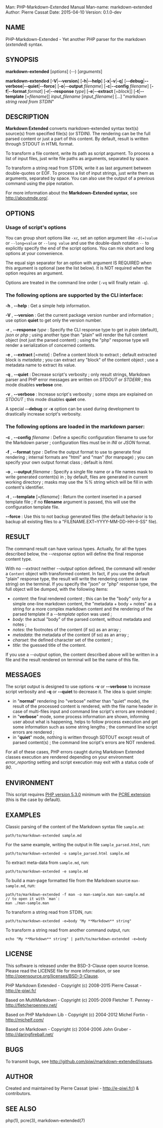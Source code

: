 Man:        PHP-Markdown-Extended Manual
Man-name:   markdown-extended
Author:     Pierre Cassat
Date:       2015-04-10
Version:    0.1.0-dev


## NAME

PHP-Markdown-Extended - Yet another PHP parser for the markdown (*extended*) syntax.


## SYNOPSIS

**markdown-extended**  [*options*]  (*--*)  [*arguments*]

**markdown-extended**  [**-V**|**--version**]  [**-h**|**--help**]
    [**-x**|**-v**|**-q**] [**--debug**|**--verbose**|**--quiet**|**--force**]
    [**-o**|**--output** *filename*]
    [**-c**|**--config** *filename*]
    [**-f**|**--format** *format*]
    [**-r**|**--response** *type*]
    [**-e**|**--extract** [=*block*]]
    [**-t**|**--template** [=*filename*]]
        *input_filename*  [*input_filename*]  [...]
        "*markdown string read from STDIN*"


## DESCRIPTION

**Markdown Extended** converts markdown-extended syntax text(s) source(s) from specified file(s)
(or STDIN). The rendering can be the full parsed content or just a part of this content.
By default, result is written through STDOUT in HTML format.

To transform a file content, write its path as script argument. To process a list of input
files, just write file paths as arguments, separated by space.

To transform a string read from STDIN, write it as last argument between double-quotes or EOF.
To process a list of input strings, just write them as arguments, separated by space.
You can also use the output of a previous command using the pipe notation.

For more information about the **Markdown-Extended syntax**, see <http://aboutmde.org/>.

## OPTIONS

### Usage of script's options

You can group short options like `-xc`, set an option argument like `-d(=)value` or
`--long=value` or `--long value` and use the double-dash notation `--` to explicitly 
specify the end of the script options. You can mix short and long options at your 
convenience.

The equal sign separator for an option with argument IS REQUIRED when this argument
is optional (see the list below). It is NOT required when the option requires an
argument.

Options are treated in the command line order (`-vq` will finally retain `-q`).

### The following options are supported by the CLI interface:

**-h** , **--help**
:   Get a simple help information.

**-V** , **--version**
:   Get the current package version number and information ; use option **quiet** to
get only the version number.

**-r** , **--response** *type*
:   Specify the CLI response type to get in *plain* (default), *json* or *php* ; using
    another type than "plain" will render the full content object (not just the parsed content) ;
    using the "php" response type will render a serialization of concerned contents.

**-e** , **--extract** [=*meta*]
:   Define a content block to extract ; default extracted block is *metadata* ; you can
    extract any "block" of the content object ; use a metadata name to extract its value.

**-q** , **--quiet**
:   Decrease script's verbosity ; only result strings, Markdown parser and PHP error
    messages are written on *STDOUT* or *STDERR* ; this mode disables **verbose** one.

**-v** , **--verbose**
:   Increase script's verbosity ; some steps are explained on *STDOUT* ; this mode
disables **quiet** one.

A special **--debug** or **-x** option can be used during development to drastically
increase script's verbosity.

### The following options are loaded in the markdown parser:

**-c** , **--config** *filename*
:   Define a specific configuration filename to use for the Markdown parser ;
    configuration files must be in *INI* or *JSON* format.

**-f** , **--format** *type*
:   Define the output format to use to generate final rendering ; internal formats 
    are "html" and "man" (for manpage) ; you can specify your own output format class ; 
    default is *html*.

**-o** , **--output** *filename*
:   Specify a single file name or a file names mask to write generated content(s) in ; by
    default, files are generated in current working directory ; masks may use the *%%* string
    which will be fill in with content's identifier.

**-t** , **--template** [=*filename*]
:   Return the content inserted in a parsed template file ; if no **filename** argument is 
    passed, this will use the configuration template file.

**--force**
:   Use this to not backup generated files (the default behavior is to backup all existing files
    to a "FILENAME.EXT~YYYY-MM-DD-HH-II-SS" file).

## RESULT

The command result can have various types. Actually, for all the types described below, the
*--response* option will define the final response content type.

With no *--extract* neither *--output* option defined, the command will render a `Content` 
object with transformed content. In fact, if you use the default "plain" response type, the
result will write the rendering content (a raw string) on the terminal. If you specify the
"json" or "php" response type, the full object will be dumped, with the following items:

-   *content*: the final rendered content ; this can be the "body" only for a simple one-line
    markdown content, the "metadata + body + notes" as a string for a more complex markdown content
    and the rendering of the parsed template if a *--template* option was used ;
-   *body*: the actual "body" of the parsed content, without metadata and notes ;
-   *notes*: the footnotes of the content (if so) as an array ;
-   *metadata*: the metadata of the content (if so) as an array ;
-   *charset*: the defined character set of the content ;
-   *title*: the guessed title of the content.

If you use a *--output* option, the content described above will be written in a file and the result
rendered on terminal will be the name of this file.


## MESSAGES

The script output is designed to use options **-v** or **--verbose** to increase
script verbosity and **-q** or **--quiet** to decrease it. The idea is quiet simple:

-   in "**normal**" rendering (no "verbose" neither than "quiet" mode), the result of the 
    processed content is rendered, with the file name header in case of multi-files input
    and command line script's errors are rendered ;
-   in "**verbose**" mode, some process information are shown, informing user about what is
    happening, helps to follow process execution and get some information such as some
    string lengths ; the command line script errors are rendered ;
-   in "**quiet**" mode, nothing is written through SDTOUT except result of parsed content(s) ;
    the command line script's errors are NOT rendered.

For all of these cases, PHP errors caught during Markdown Extended classes execution are
rendered depending on your environment *error_reporting* setting and script execution may
exit with a status code of *90*.


## ENVIRONMENT

This script requires [PHP version 5.3.0](http://php.net/) minimum with the 
[PCRE extension](http://php.net/manual/en/book.pcre.php) (this is the case
by default).


## EXAMPLES

Classic parsing of the content of the Markdown syntax file `sample.md`:

    path/to/markdown-extended sample.md

For the same example, writing the output in file `sample_parsed.html`, run:

    path/to/markdown-extended -o sample_parsed.html sample.md

To extract meta-data from `sample.md`, run:

    path/to/markdown-extended -e sample.md

To build a man-page formatted file from the Markdown source `man-sample.md`, run:

    path/to/markdown-extended -f man -o man-sample.man man-sample.md
    // to open it with `man`:
    man ./man-sample.man

To transform a string read from STDIN, run:

    path/to/markdown-extended -e=body "My **Markdown** string"

To transform a string read from another command output, run:

    echo "My **Markdown** string" | path/to/markdown-extended -e=body


## LICENSE

This software is released under the BSD-3-Clause open source license. Please
read the LICENSE file for more information, or see
<http://opensource.org/licenses/BSD-3-Clause>. 

PHP Markdown Extended - 
Copyright (c) 2008-2015 Pierre Cassat - 
<http://e-piwi.fr/>

Based on MultiMarkdown - 
Copyright (c) 2005-2009 Fletcher T. Penney - 
<http://fletcherpenney.net/>

Based on PHP Markdown Lib - 
Copyright (c) 2004-2012 Michel Fortin - 
<http://michelf.com/>

Based on Markdown - 
Copyright (c) 2004-2006 John Gruber - 
<http://daringfireball.net/>

## BUGS

To transmit bugs, see <http://github.com/piwi/markdown-extended/issues>.

## AUTHOR

Created and maintained by Pierre Cassat (piwi - <http://e-piwi.fr/>) & contributors.

## SEE ALSO

php(1), pcre(3), markdown-extended(7)
